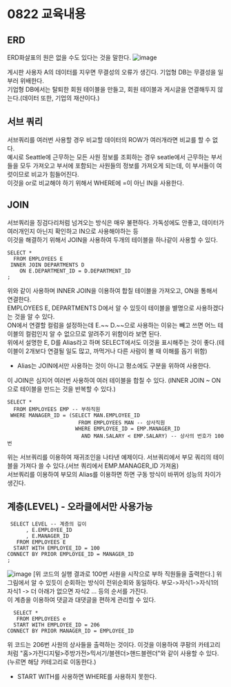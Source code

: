 # 0822 교육내용

## ERD
 ERD화살표의 원은 없을 수도 있다는 것을 말한다. ![image](https://github.com/user-attachments/assets/082921dd-d999-443d-bfa3-3bc3e508af10)</br>

 게시판 사용자 A의 데이터를 지우면 무결성의 오류가 생긴다. 기업형 DB는 무결성을 일부러 위배한다.</br>
 기업형 DB에서는 탈퇴한 회원 테이블을 만들고, 회원 테이블과 게시글을 연결해두지 않는다.(데이터 또한, 기업의 재산이다.)</br>

## 서브 쿼리
 서브쿼리를 여러번 사용할 경우 비교할 데이터의 ROW가 여러개라면 비교를 할 수 없다.</br>
 예시로 Seattle에 근무하는 모든 사원 정보를 조회하는 경우 seatle에서 근무하는 부서들을 모두 가져오고 부서에 포함되는 사원들의 정보를 가져오게 되는데, 이 부서들이 여럿이므로 비교가 힘들어진다.</br>
 이것을 or로 비교해야 하기 위해서 WHERE에 =이 아닌 IN을 사용한다.

## JOIN
 서브쿼리을 징검다리처럼 넘겨오는 방식은 매우 불편하다. 가독성에도 안좋고, 데이터가 여러개인지 아닌지 확인하고 IN으로 사용해야하는 등</BR>
 이것을 해결하기 위해서 JOIN을 사용하여 두개의 테이블을 하나같이 사용할 수 있다.
 
```
SELECT *
  FROM EMPLOYEES E
 INNER JOIN DEPARTMENTS D
    ON E.DEPARTMENT_ID = D.DEPARTMENT_ID
;
```
 위와 같이 사용하며 INNER JOIN을 이용하여 합칠 테이블을 가져오고, ON을 통해서 연결한다.</BR>
 EMPLOYEES E, DEPARTMENTS D에서 알 수 있듯이 테이블을 별명으로 사용하겠다는 것을 알 수 있다.</BR>
 ON에서 연결할 컬럼을 설정하는데 E.~~ D.~~으로 사용하는 이유는 빼고 쓰면 어느 테이블의 컬럼인지 알 수 없으므로 알려주기 위함이라 보면 된다.</BR>
 위에서 설명한 E, D를 Alias라고 하며 SELECT에서도 이것을 표시해주는 것이 좋다.(테이블이 2개보다 연결될 일도 많고, 까먹거나 다른 사람이 볼 때 이해를 돕기 위함)</BR>
* Alias는 JOIN에서만 사용하는 것이 아니고 평소에도 구분을 위하여 사용한다.</BR>
 
 이 JOIN은 심지어 여러번 사용하여 여러 테이블을 합칠 수 있다. (INNER JOIN ~ ON으로 테이블을 만드는 것을 반복할 수 있다.)</BR>


```
SELECT *
  FROM EMPLOYEES EMP -- 부하직원
 WHERE MANAGER_ID = (SELECT MAN.EMPLOYEE_ID
 					   FROM EMPLOYEES MAN -- 상사직원
 					  WHERE EMPLOYEE_ID = EMP.MANAGER_ID
 					    AND MAN.SALARY < EMP.SALARY) -- 상사의 번호가 100번
```
위는 서브쿼리를 이용하여 재귀조인을 나타낸 예제이다. 서브쿼리에서 부모 쿼리의 테이블을 가져다 쓸 수 있다.(서브 쿼리에서 EMP.MANAGER_ID 가져옴)</BR> 
서브쿼리를 이용하여 부모의 Alias를 이용하면 하면 구동 방식이 바뀌어 성능의 차이가 생긴다.</BR>

## 계층(LEVEL) - 오라클에서만 사용가능
```
 SELECT LEVEL -- 계층의 깊이
      , E.EMPLOYEE_ID
      , E.MANAGER_ID
   FROM EMPLOYEES E
  START WITH EMPLOYEE_ID = 100
CONNECT BY PRIOR EMPLOYEE_ID = MANAGER_ID
;
```
 ![image](https://github.com/user-attachments/assets/b94105ac-a1a0-48ef-8ee2-bc459a62f72d)
 [위 코드의 실행 결과로 100번 사원을 시작으로 부하 직원들을 출력한다.]
 위 그림에서 알 수 있듯이 순회하는 방식이 전위순회와 동일하다. 부모->자식1->자식1의 자식1 -> 더 아래가 없으면 자식2 ... 등의 순서를 가진다.</BR>
 이 계층을 이용하여 댓글과 대댓글을 편하게 관리할 수 있다.</BR>
 
```
  SELECT *
   FROM EMPLOYEES e
  START WITH EMPLOYEE_ID = 206
CONNECT BY PRIOR MANAGER_ID = EMPLOYEE_ID
```
위 코드는 206번 사원의 상사들을 출력하는 것이다. 이것을 이용하여 쿠팡의 카테고리처럼 "홈>가전디지털>주방가전>믹서기/블렌더>핸드블렌더"와 같이 사용할 수 있다.(누르면 해당 카테고리로 이동한다.)</BR>

* START WITH를 사용하면 WHERE를 사용하지 못한다.
 

